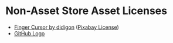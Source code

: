 # Non-Asset Store Asset Licenses

- [Finger Cursor by didigon](https://pixabay.com/vectors/finger-cursor-hand-pointer-787548/) ([Pixabay License](https://pixabay.com/service/license/))
- [GitHub Logo](https://github.com/logos)
